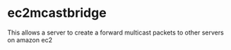 # ec2mcastbridge
This allows a server to create a forward multicast packets to other servers on amazon ec2
